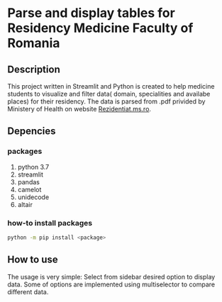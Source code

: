 # Parse and display tables for Residency Medicine Faculty of Romania

## Description

This project written in Streamlit and Python is created to help medicine students to visualize and filter data( domain,
specialities and availabe places) for their residency. The data is parsed from .pdf privided by Ministery of Health on 
website [Rezidentiat.ms.ro](https://rezidentiat.ms.ro/).

## Depencies
### packages
1. python 3.7
2. streamlit
3. pandas
4. camelot
5. unidecode 
6. altair

### how-to install packages

```Bash
python -m pip install <package>
```

## How to use 

The usage is very simple: Select from sidebar desired option to display data. Some of options are implemented using 
multiselector to compare different data. 

